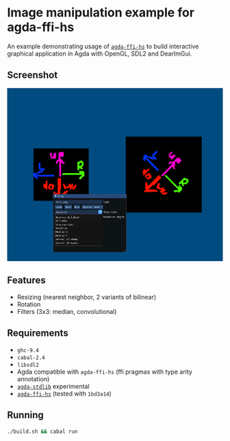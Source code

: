 # Image manipulation example for agda-ffi-hs

An example demonstrating usage of [`agda-ffi-hs`](https://github.com/KislyjKisel/agda-ffi-hs) to build interactive graphical application in Agda with OpenGL, SDL2 and DearImGui.

## Screenshot

![Example](/screenshot.png)

## Features

* Resizing (nearest neighbor, 2 variants of bilinear)
* Rotation
* Filters (3x3: median, convolutional)

## Requirements

* `ghc-9.4`
* `cabal-2.4`
* `libsdl2`
* Agda compatible with `agda-ffi-hs` (ffi pragmas with type arity annotation)
* [`agda-stdlib`](https://github.com/agda/agda-stdlib) experimental
* [`agda-ffi-hs`](https://github.com/KislyjKisel/agda-ffi-hs) (tested with `1bd3a14`)

## Running

```sh
./build.sh && cabal run
```
